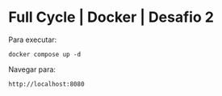 # Full Cycle | Docker | Desafio 2

Para executar:

`docker compose up -d`

Navegar para:

`http://localhost:8080`